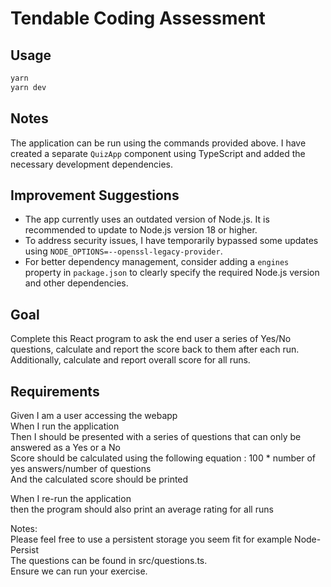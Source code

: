 # Tendable Coding Assessment

## Usage

```sh
yarn
yarn dev
```

## Notes
The application can be run using the commands provided above. I have created a separate `QuizApp` component using TypeScript and added the necessary development dependencies.

## Improvement Suggestions
- The app currently uses an outdated version of Node.js. It is recommended to update to Node.js version 18 or higher.
- To address security issues, I have temporarily bypassed some updates using `NODE_OPTIONS=--openssl-legacy-provider`.
- For better dependency management, consider adding a `engines` property in `package.json` to clearly specify the required Node.js version and other dependencies.

## Goal

Complete this React program to ask the end user a series of Yes/No questions, calculate and report the score back to them after each run. Additionally, calculate and report overall score for all runs.

## Requirements

Given I am a user accessing the webapp\
When I run the application\
Then I should be presented with a series of questions that can only be answered as a Yes or a No\
Score should be calculated using the following equation : 100 * number of yes answers/number of questions\
And the calculated score should be printed

When I re-run the application\
then the program should also print an average rating for all runs

Notes:\
Please feel free to use a persistent storage you seem fit for example Node-Persist\
The questions can be found in src/questions.ts.\
Ensure we can run your exercise.

